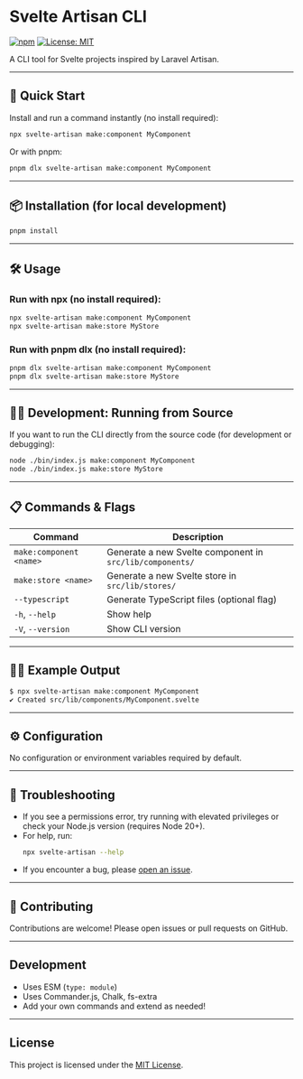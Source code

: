 
# Svelte Artisan CLI

<!-- Badges -->
[![npm](https://img.shields.io/npm/v/@maxiviper117/svelte-artisan)](https://www.npmjs.com/package/@maxiviper117/svelte-artisan)
[![License: MIT](https://img.shields.io/badge/License-MIT-yellow.svg)](./LICENSE)

A CLI tool for Svelte projects inspired by Laravel Artisan.

---

## 🚀 Quick Start

Install and run a command instantly (no install required):

```sh
npx svelte-artisan make:component MyComponent
```

Or with pnpm:

```sh
pnpm dlx svelte-artisan make:component MyComponent
```

---

## 📦 Installation (for local development)

```sh
pnpm install
```

---


## 🛠️ Usage

### Run with npx (no install required):

```sh
npx svelte-artisan make:component MyComponent
npx svelte-artisan make:store MyStore
```

### Run with pnpm dlx (no install required):

```sh
pnpm dlx svelte-artisan make:component MyComponent
pnpm dlx svelte-artisan make:store MyStore
```

---

## 🧑‍💻 Development: Running from Source

If you want to run the CLI directly from the source code (for development or debugging):

```sh
node ./bin/index.js make:component MyComponent
node ./bin/index.js make:store MyStore
```

---

## 📋 Commands & Flags

| Command                                 | Description                                      |
|-----------------------------------------|--------------------------------------------------|
| `make:component <name>`                 | Generate a new Svelte component in `src/lib/components/` |
| `make:store <name>`                     | Generate a new Svelte store in `src/lib/stores/`  |
| `--typescript`                          | Generate TypeScript files (optional flag)         |
| `-h`, `--help`                          | Show help                                         |
| `-V`, `--version`                       | Show CLI version                                  |

---

## 🧑‍💻 Example Output

```sh
$ npx svelte-artisan make:component MyComponent
✔ Created src/lib/components/MyComponent.svelte
```

---

## ⚙️ Configuration

No configuration or environment variables required by default.

---

## 🐞 Troubleshooting

- If you see a permissions error, try running with elevated privileges or check your Node.js version (requires Node 20+).
- For help, run:
	```sh
	npx svelte-artisan --help
	```
- If you encounter a bug, please [open an issue](https://github.com/maxiviper117/svelte-artisan/issues).

---

## 🤝 Contributing

Contributions are welcome! Please open issues or pull requests on GitHub.

---

## Development
- Uses ESM (`type: module`)
- Uses Commander.js, Chalk, fs-extra
- Add your own commands and extend as needed!

---

## License

This project is licensed under the [MIT License](./LICENSE).
